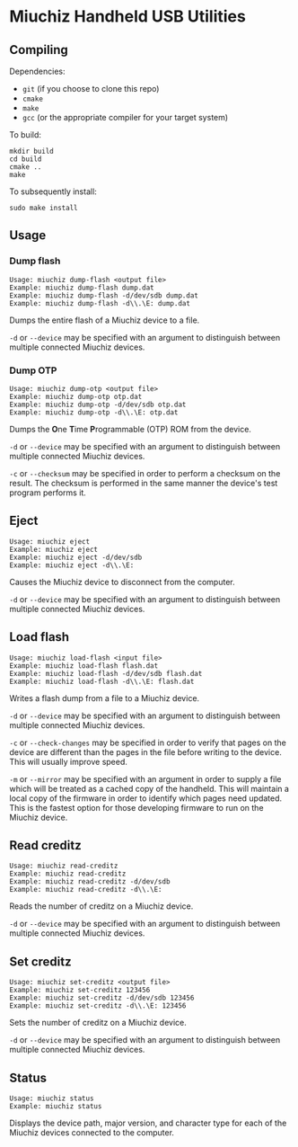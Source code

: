 # Miuchiz Handheld USB Utilities

## Compiling
Dependencies:
* `git` (if you choose to clone this repo)
* `cmake`
* `make`
* `gcc` (or the appropriate compiler for your target system)
  
To build:
```
mkdir build
cd build
cmake ..
make
```
To subsequently install:
```
sudo make install
```

## Usage

### Dump flash

```
Usage: miuchiz dump-flash <output file>
Example: miuchiz dump-flash dump.dat
Example: miuchiz dump-flash -d/dev/sdb dump.dat
Example: miuchiz dump-flash -d\\.\E: dump.dat
```

Dumps the entire flash of a Miuchiz device to a file. 

`-d` or `--device` may be specified with an argument to distinguish between multiple connected Miuchiz devices.

### Dump OTP

```
Usage: miuchiz dump-otp <output file>
Example: miuchiz dump-otp otp.dat
Example: miuchiz dump-otp -d/dev/sdb otp.dat
Example: miuchiz dump-otp -d\\.\E: otp.dat
```

Dumps the **O**ne **T**ime **P**rogrammable (OTP) ROM from the device.

`-d` or `--device` may be specified with an argument to distinguish between multiple connected Miuchiz devices.

`-c` or `--checksum` may be specified in order to perform a checksum on the result. The checksum is performed in the same manner the device's test program performs it.


## Eject

```
Usage: miuchiz eject
Example: miuchiz eject
Example: miuchiz eject -d/dev/sdb
Example: miuchiz eject -d\\.\E:
```

Causes the Miuchiz device to disconnect from the computer. 

`-d` or `--device` may be specified with an argument to distinguish between multiple connected Miuchiz devices.

## Load flash

```
Usage: miuchiz load-flash <input file>
Example: miuchiz load-flash flash.dat
Example: miuchiz load-flash -d/dev/sdb flash.dat
Example: miuchiz load-flash -d\\.\E: flash.dat
```

Writes a flash dump from a file to a Miuchiz device.

`-d` or `--device` may be specified with an argument to distinguish between multiple connected Miuchiz devices.

`-c` or `--check-changes` may be specified in order to verify that pages on the device are different than the pages in the file before writing to the device. This will usually improve speed.

`-m` or `--mirror` may be specified with an argument in order to supply a file which will be treated as a cached copy of the handheld. This will maintain a local copy of the firmware in order to identify which pages need updated. This is the fastest option for those developing firmware to run on the Miuchiz device.

## Read creditz

```
Usage: miuchiz read-creditz
Example: miuchiz read-creditz
Example: miuchiz read-creditz -d/dev/sdb
Example: miuchiz read-creditz -d\\.\E:
```

Reads the number of creditz on a Miuchiz device.

`-d` or `--device` may be specified with an argument to distinguish between multiple connected Miuchiz devices.

## Set creditz

```
Usage: miuchiz set-creditz <output file>
Example: miuchiz set-creditz 123456
Example: miuchiz set-creditz -d/dev/sdb 123456
Example: miuchiz set-creditz -d\\.\E: 123456
```

Sets the number of creditz on a Miuchiz device.

`-d` or `--device` may be specified with an argument to distinguish between multiple connected Miuchiz devices.

## Status

```
Usage: miuchiz status
Example: miuchiz status
```

Displays the device path, major version, and character type for each of the Miuchiz devices connected to the computer.